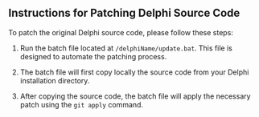 Instructions for Patching Delphi Source Code
--------------------------------------------

To patch the original Delphi source code, please follow these steps:

1. Run the batch file located at `/delphiName/update.bat`. 
   This file is designed to automate the patching process.

2. The batch file will first copy locally the source code 
   from your Delphi installation directory. 

3. After copying the source code, the batch file will apply 
   the necessary patch using the `git apply` command.